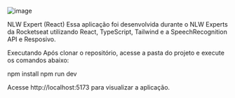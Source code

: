 ![image](https://github.com/ViniMattei/nlw-expert-trilha-react/assets/146492170/61dade5a-e336-4750-9845-4c6b13d631cb)

NLW Expert (React)
Essa aplicação foi desenvolvida durante o NLW Experts da Rocketseat utilizando React, TypeScript, Tailwind e a SpeechRecognition API e Resposivo.

Executando
Após clonar o repositório, acesse a pasta do projeto e execute os comandos abaixo:

npm install
npm run dev

Acesse http://localhost:5173 para visualizar a aplicação.
